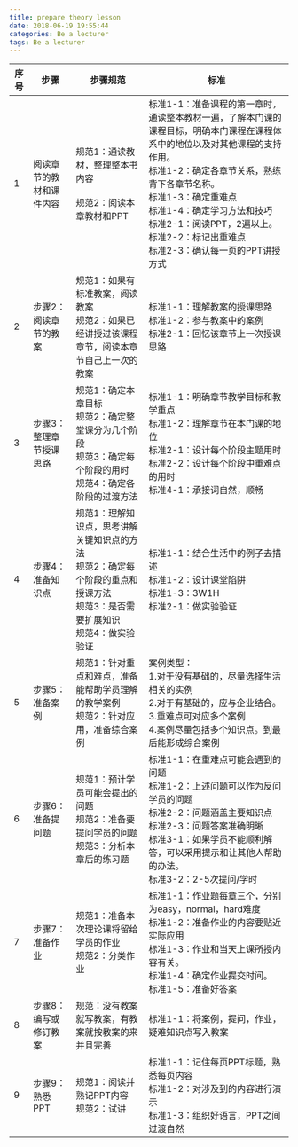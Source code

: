 ```yaml
---
title: prepare theory lesson
date: 2018-06-19 19:55:44
categories: Be a lecturer
tags: Be a lecturer
---
```


| 序号 | 步骤                     | 步骤规范                                                     | 标准                                                         |
| ---- | ------------------------ | ------------------------------------------------------------ | ------------------------------------------------------------ |
| 1    | 阅读章节的教材和课件内容 | 规范1：通读教材，整理整本书内容 <br /><br />规范2：阅读本章教材和PPT | 标准1-1：准备课程的第一章时，通读整本教材一遍，了解本门课的课程目标，明确本门课程在课程体系中的地位以及对其他课程的支持作用。<br />标准1-2：确定各章节关系，熟练背下各章节名称。<br />标准1-3：确定重难点<br />标准1-4：确定学习方法和技巧<br />标准2-1：阅读PPT，2遍以上。<br />标准2-2：标记出重难点<br />标准2-3：确认每一页的PPT讲授方式 |
| 2    | 步骤2：阅读章节的教案    | 规范1：如果有标准教案，阅读教案<br />规范2：如果已经讲授过该课程章节，阅读本章节自己上一次的教案 | 标准1-1：理解教案的授课思路<br />标准1-2：参与教案中的案例<br />标准2-1：回忆该章节上一次授课思路 |
| 3    | 步骤3：整理章节授课思路  | 规范1：确定本章目标<br />规范2：确定整堂课分为几个阶段<br />规范3：确定每个阶段的用时<br />规范4：确定各阶段的过渡方法 | 标准1-1：明确章节教学目标和教学重点<br />标准1-2：理解章节在本门课的地位<br />标准2-1：设计每个阶段主题用时<br />标准2-2：设计每个阶段中重难点的用时<br />标准4-1：承接词自然，顺畅 |
| 4    | 步骤4：准备知识点        | 规范1：理解知识点，思考讲解关键知识点的方法<br />规范2：确定每个阶段的重点和授课方法<br />规范3：是否需要扩展知识<br />规范4：做实验验证 | 标准1-1：结合生活中的例子去描述<br />标准1-2：设计课堂陷阱<br />标准1-3：3W1H<br />标准2-1：做实验验证 |
| 5    | 步骤5：准备案例          | 规范1：针对重点和难点，准备能帮助学员理解的教学案例<br />规范2：针对应用，准备综合案例 | 案例类型：<br />1.对于没有基础的，尽量选择生活相关的实例<br />2.对于有基础的，应与企业结合。<br />3.重难点可对应多个案例<br />4.案例尽量包括多个知识点。到最后能形成综合案例 |
| 6    | 步骤6：准备提问题        | 规范1：预计学员可能会提出的问题<br />规范2：准备要提问学员的问题<br />规范3：分析本章后的练习题 | 标准1-1：在重难点可能会遇到的问题<br />标准1-2：上述问题可以作为反问学员的问题<br />标准2-2：问题涵盖主要知识点<br />标准2-3：问题答案准确明晰<br />标准3-1：如果学员不能顺利解答，可以采用提示和让其他人帮助的办法。<br />标准3-2：2-5次提问/学时 |
| 7    | 步骤7：准备作业          | 规范1：准备本次理论课将留给学员的作业<br />规范2：分类作业   | 标准1-1：作业题每章三个，分别为easy，normal，hard难度<br />标准1-2：准备作业的内容要贴近实际应用<br />标准1-3：作业和当天上课所授内容有关。<br />标准1-4：确定作业提交时间。<br />标准1-5：准备好答案 |
| 8    | 步骤8：编写或修订教案    | 规范：没有教案就写教案，有教案就按教案的来并且完善           | 标准1-1：将案例，提问，作业，疑难知识点写入教案              |
| 9    | 步骤9：熟悉PPT           | 规范1：阅读并熟记PPT内容<br />规范2：试讲                    | 标准1-1：记住每页PPT标题，熟悉每页内容<br />标准1-2：对涉及到的内容进行演示<br />标准1-3：组织好语言，PPT之间过渡自然 |


